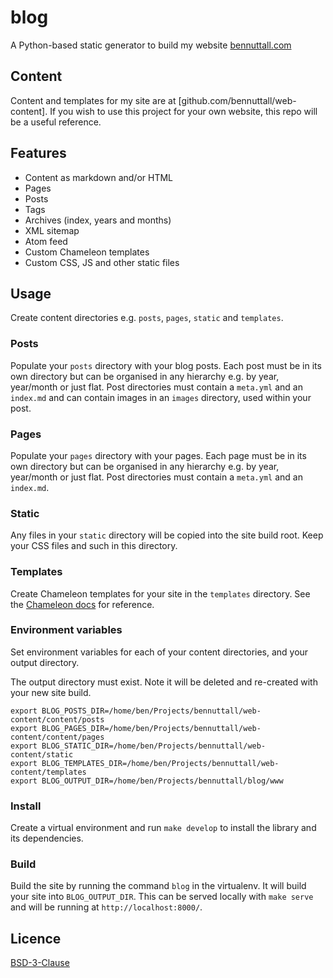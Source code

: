 # blog

A Python-based static generator to build my website [bennuttall.com](https://bennuttall.com)

## Content

Content and templates for my site are at [github.com/bennuttall/web-content]. If you wish to use
this project for your own website, this repo will be a useful reference.

## Features

- Content as markdown and/or HTML
- Pages
- Posts
- Tags
- Archives (index, years and months)
- XML sitemap
- Atom feed
- Custom Chameleon templates
- Custom CSS, JS and other static files

## Usage

Create content directories e.g. `posts`, `pages`, `static` and `templates`.

### Posts

Populate your `posts` directory with your blog posts. Each post must be in its own directory but can
be organised in any hierarchy e.g. by year, year/month or just flat. Post directories must contain a
`meta.yml` and an `index.md` and can contain images in an `images` directory, used within your post.

### Pages

Populate your `pages` directory with your pages. Each page must be in its own directory but can
be organised in any hierarchy e.g. by year, year/month or just flat. Post directories must contain a
`meta.yml` and an `index.md`.

### Static

Any files in your `static` directory will be copied into the site build root. Keep your CSS files
and such in this directory.

### Templates

Create Chameleon templates for your site in the `templates` directory. See the [Chameleon
docs](https://chameleon.readthedocs.io/en/latest/) for reference.

### Environment variables

Set environment variables for each of your content directories, and your output directory.

The output directory must exist. Note it will be deleted and re-created with your new site build.

```
export BLOG_POSTS_DIR=/home/ben/Projects/bennuttall/web-content/content/posts
export BLOG_PAGES_DIR=/home/ben/Projects/bennuttall/web-content/content/pages
export BLOG_STATIC_DIR=/home/ben/Projects/bennuttall/web-content/static
export BLOG_TEMPLATES_DIR=/home/ben/Projects/bennuttall/web-content/templates
export BLOG_OUTPUT_DIR=/home/ben/Projects/bennuttall/blog/www
```

### Install

Create a virtual environment and run `make develop` to install the library and its dependencies.

### Build

Build the site by running the command `blog` in the virtualenv. It will build your site into
`BLOG_OUTPUT_DIR`. This can be served locally with `make serve` and will be running at
`http://localhost:8000/`.

## Licence

[BSD-3-Clause](LICENSE.txt)